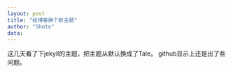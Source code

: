 ```yaml
---
layout: post
title: "给博客换个新主题"
author: "Shoto"
data: 
---
```


这几天看了下jekyll的主题，把主题从默认换成了Tale。 github显示上还是出了些问题。